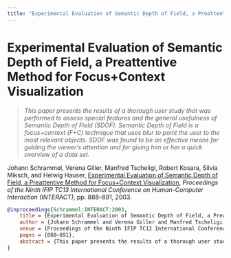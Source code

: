 ```yaml
---
title: "Experimental Evaluation of Semantic Depth of Field, a Preattentive Method for Focus+Context Visualization"
---
```


# Experimental Evaluation of Semantic Depth of Field, a Preattentive Method for Focus+Context Visualization

> _This paper presents the results of a thorough user study that was performed to assess special features and the general usefulness of Semantic Depth of Field (SDOF). Semantic Depth of Field is a focus+context (F+C) technique that uses blur to point the user to the most relevant objects. SDOF was found to be an effective means for guiding the viewer’s attention and for giving him or her a quick overview of a data set._

Johann Schrammel, Verena Giller, Manfred Tscheligi, Robert Kosara, Silvia Miksch, and Helwig Hauser, <a href="https://media.eagereyes.org/papers/2003/Schrammel-INTERACT-2003.pdf" target="_blank">Experimental Evaluation of Semantic Depth of Field, a Preattentive Method for Focus+Context Visualization</a>, _Proceedings of the Ninth IFIP TC13 International Conference on Human-Computer Interaction (INTERACT)_, pp. 888–891, 2003.


```bibtex
@inproceedings{Schrammel:INTERACT:2003,
	title = {Experimental Evaluation of Semantic Depth of Field, a Preattentive Method for Focus+Context Visualization},
	author = {Johann Schrammel and Verena Giller and Manfred Tscheligi and Robert Kosara and Silvia Miksch and Helwig Hauser},
	venue = {Proceedings of the Ninth IFIP TC13 International Conference on Human-Computer Interaction (INTERACT)},
	pages = {888–891},
	abstract = {This paper presents the results of a thorough user study that was performed to assess special features and the general usefulness of Semantic Depth of Field (SDOF). Semantic Depth of Field is a focus+context (F+C) technique that uses blur to point the user to the most relevant objects. SDOF was found to be an effective means for guiding the viewer’s attention and for giving him or her a quick overview of a data set.},
}
```

